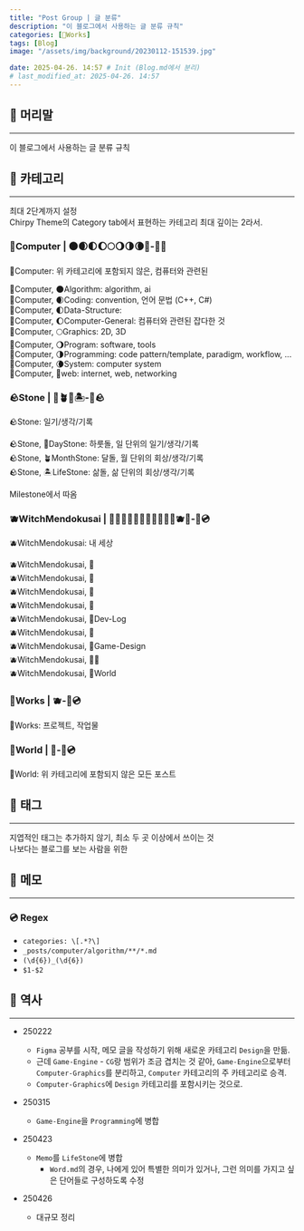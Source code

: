 ```yaml
---
title: "Post Group | 글 분류"
description: "이 블로그에서 사용하는 글 분류 규칙"
categories: [🍇Works]
tags: [Blog]
image: "/assets/img/background/20230112-151539.jpg"

date: 2025-04-26. 14:57 # Init (Blog.md에서 분리)
# last_modified_at: 2025-04-26. 14:57
---
```


## 📀 머리말

---

이 블로그에서 사용하는 글 분류 규칙  

## 📀 카테고리

---

최대 2단계까지 설정  
Chirpy Theme의 Category tab에서 표현하는 카테고리 최대 깊이는 2라서.  

### 💫Computer | 🌑🌒🌓🌔🌕🌖🌗🌘🌚-💫🫧

💫Computer: 위 카테고리에 포함되지 않은, 컴퓨터와 관련된  

💫Computer, 🌑Algorithm: algorithm, ai  
💫Computer, 🌒Coding: convention, 언어 문법 (C++, C#)  
💫Computer, 🌓Data-Structure:  
💫Computer, 🌔Computer-General: 컴퓨터와 관련된 잡다한 것  
💫Computer, 🌕Graphics: 2D, 3D  
💫Computer, 🌖Program: software, tools  
💫Computer, 🌗Programming: code pattern/template, paradigm, workflow, ...  
💫Computer, 🌘System: computer system  
💫Computer, 🌚web: internet, web, networking  

### 🪨Stone | 🌱🪴🌴🏝️-🗿🪨

🪨Stone: 일기/생각/기록  

🪨Stone, 🌱DayStone: 하룻돌, 일 단위의 일기/생각/기록  
🪨Stone, 🪴MonthStone: 달돌, 월 단위의 회상/생각/기록  
🪨Stone, 🏝️LifeStone: 삶돌, 삶 단위의 회상/생각/기록  

Milestone에서 따옴  

### 🫐WitchMendokusai | 🍉🍊🍍🍌🍋🍐🥑🍋‍🟩🍈🥥🫐🍇-📀💿

🫐WitchMendokusai: 내 세상  

🫐WitchMendokusai, 🍉  
🫐WitchMendokusai, 🍊  
🫐WitchMendokusai, 🍍  
🫐WitchMendokusai, 🍌  
🫐WitchMendokusai, 🍋Dev-Log  
🫐WitchMendokusai, 🍐  
🫐WitchMendokusai, 🥑Game-Design  
🫐WitchMendokusai, 🍋‍🟩  
🫐WitchMendokusai, 🥥World  

### 🍇Works | 🫐-📀💿

🍇Works: 프로젝트, 작업물  

### 📀World | 📀-📀💿

📀World: 위 카테고리에 포함되지 않은 모든 포스트  

## 📀 태그

---

지엽적인 태그는 추가하지 않기, 최소 두 곳 이상에서 쓰이는 것  
나보다는 블로그를 보는 사람을 위한  

## 📀 메모

---

### 💿 Regex

- `categories: \[.*?\]`
- `_posts/computer/algorithm/**/*.md`
- `(\d{6})_(\d{6})`
- `$1-$2`

## 📀 역사

---

- 250222
  - `Figma` 공부를 시작, 메모 글을 작성하기 위해 새로운 카테고리 `Design`을 만듦.
  - 근데 `Game-Engine` - `CG`랑 범위가 조금 겹치는 것 같아, `Game-Engine`으로부터 `Computer-Graphics`를 분리하고, `Computer` 카테고리의 주 카테고리로 승격.
  - `Computer-Graphics`에 `Design` 카테고리를 포함시키는 것으로.

- 250315
  - `Game-Engine`을 `Programming`에 병합

- 250423
  - `Memo`를 `LifeStone`에 병합
    - `Word.md`의 경우, 나에게 있어 특별한 의미가 있거나, 그런 의미를 가지고 싶은 단어들로 구성하도록 수정

- 250426
  - 대규모 정리
